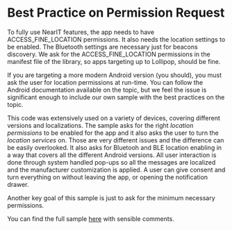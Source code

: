 # Best Practice on Permission Request

To fully use NearIT features, the app needs to have ACCESS_FINE_LOCATION permissions. It also needs the location settings to be enabled. The Bluetooth settings are necessary just for beacons discovery. We ask for the ACCESS_FINE_LOCATION permissions in the manifest file of the library, so apps targeting up to Lollipop, should be fine.

If you are targeting a more modern Android version (you should), you must ask the user for location permissions at run-time. You can follow the Android documentation available on the topic, but we feel the issue is significant enough to include our own sample with the best practices on the topic.

This code was extensively used on a variety of devices, covering different versions and localizations. The sample asks for the right *location permissions* to be enabled for the app and it also asks the user to turn the *location services* on. Those are very different issues and the difference can be easily overlooked. It also asks for Bluetooh and BLE location enabling in a way that covers all the different Android versions. All user interaction is done through system handled pop-ups so all the messages are localized and the manufacturer customization is applied. A user can give consent and turn everything on without leaving the app, or opening the notification drawer.

Another key goal of this sample is just to ask for the minimum necessary permissions.

You can find the full sample [here](https://github.com/nearit/Android-samples/blob/master/Activities/PermissionsActivity.java) with sensible comments.
